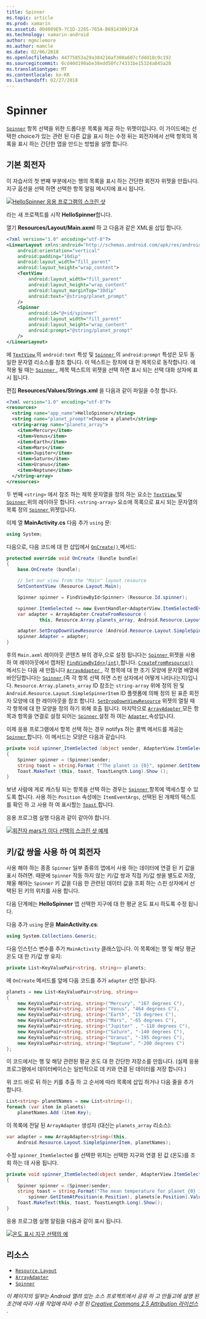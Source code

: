 ```yaml
---
title: Spinner
ms.topic: article
ms.prod: xamarin
ms.assetid: 004089E9-7C1D-2285-765A-B69143091F2A
ms.technology: xamarin-android
author: mgmclemore
ms.author: mamcle
ms.date: 02/06/2018
ms.openlocfilehash: 44775853a29a384216af308a607cfddd18c9c192
ms.sourcegitcommit: 6cd40d190abe38edd50fc74331be15324a845a28
ms.translationtype: MT
ms.contentlocale: ko-KR
ms.lasthandoff: 02/27/2018
---
```

# <a name="spinner"></a>Spinner

[`Spinner`](https://developer.xamarin.com/api/type/Android.Widget.Spinner/) 항목 선택을 위한 드롭다운 목록을 제공 하는 위젯이입니다. 이 가이드에는 선택한 choice가 있는 관련 된 다른 값을 표시 하는 수정 뒤는 회전자에서 선택 항목의 목록을 표시 하는 간단한 앱을 만드는 방법을 설명 합니다.

## <a name="basic-spinner"></a>기본 회전자

이 자습서의 첫 번째 부분에서는 행의 목록을 표시 하는 간단한 회전자 위젯을 만듭니다. 지구 옵션을 선택 하면 선택한 항목 알림 메시지에 표시 됩니다.

[![HelloSpinner 응용 프로그램의 스크린 샷](spinner-images/01-example-screenshots-sml.png)](spinner-images/01-example-screenshots.png)

라는 새 프로젝트를 시작 **HelloSpinner**합니다.

열기 **Resources/Layout/Main.axml** 하 고 다음과 같은 XML을 삽입 합니다.

```xml
<?xml version="1.0" encoding="utf-8"?>
<LinearLayout xmlns:android="http://schemas.android.com/apk/res/android"
    android:orientation="vertical"
    android:padding="10dip"
    android:layout_width="fill_parent"
    android:layout_height="wrap_content">
    <TextView
        android:layout_width="fill_parent"
        android:layout_height="wrap_content"
        android:layout_marginTop="10dip"
        android:text="@string/planet_prompt"
    />
    <Spinner
        android:id="@+id/spinner"
        android:layout_width="fill_parent"
        android:layout_height="wrap_content"
        android:prompt="@string/planet_prompt"
    />
</LinearLayout>
```

에 [ `TextView` ](https://developer.xamarin.com/api/type/Android.Widget.TextView/)의 `android:text` 특성 및 [ `Spinner` ](https://developer.xamarin.com/api/type/Android.Widget.Spinner/)의 `android:prompt` 특성은 모두 동일한 문자열 리소스를 참조 합니다. 이 텍스트는 장치에 대 한 제목으로 동작합니다. 에 적용 될 때는 [ `Spinner` ](https://developer.xamarin.com/api/type/Android.Widget.Spinner/), 제목 텍스트의 위젯을 선택 하면 표시 되는 선택 대화 상자에 표시 됩니다.

편집 **Resources/Values/Strings.xml** 을 다음과 같이 파일을 수정 합니다.

```xml
<?xml version="1.0" encoding="utf-8"?>
<resources>
  <string name="app_name">HelloSpinner</string>
  <string name="planet_prompt">Choose a planet</string>
  <string-array name="planets_array">
    <item>Mercury</item>
    <item>Venus</item>
    <item>Earth</item>
    <item>Mars</item>
    <item>Jupiter</item>
    <item>Saturn</item>
    <item>Uranus</item>
    <item>Neptune</item>
  </string-array>
</resources>
```

두 번째 `<string>` 에서 참조 하는 제목 문자열을 정의 하는 요소는 [ `TextView` ](https://developer.xamarin.com/api/type/Android.Widget.TextView/) 및 [ `Spinner` ](https://developer.xamarin.com/api/type/Android.Widget.Spinner/) 위의 레이아웃 합니다.
`<string-array>` 요소에 목록으로 표시 되는 문자열의 목록 정의 [ `Spinner` ](https://developer.xamarin.com/api/type/Android.Widget.Spinner/) 위젯입니다.

이제 열 **MainActivity.cs** 다음 추가 `using` 문:

```csharp
using System;
```

다음으로, 다음 코드에 대 한 삽입에서 [ `OnCreate()` ](https://developer.xamarin.com/api/member/Android.App.Activity.OnCreate/(Android.OS.Bundle)) 메서드:

```csharp
protected override void OnCreate (Bundle bundle)
{
    base.OnCreate (bundle);

    // Set our view from the "Main" layout resource
    SetContentView (Resource.Layout.Main);

    Spinner spinner = FindViewById<Spinner> (Resource.Id.spinner);

    spinner.ItemSelected += new EventHandler<AdapterView.ItemSelectedEventArgs> (spinner_ItemSelected);
    var adapter = ArrayAdapter.CreateFromResource (
            this, Resource.Array.planets_array, Android.Resource.Layout.SimpleSpinnerItem);

    adapter.SetDropDownViewResource (Android.Resource.Layout.SimpleSpinnerDropDownItem);
    spinner.Adapter = adapter;
}
```

후의 `Main.axml` 레이아웃 콘텐츠 뷰의 경우,으로 설정 됩니다는 [ `Spinner` ](https://developer.xamarin.com/api/type/Android.Widget.Spinner/) 위젯을 사용 하 여 레이아웃에서 캡처된 [ `FindViewById<>(int)` ](https://developer.xamarin.com/api/member/Android.App.Activity.FindViewById/p/System.Int32/)합니다.
[ `CreateFromResource()` ](https://developer.xamarin.com/api/member/Android.Widget.ArrayAdapter.CreateFromResource/p/Android.Content.Context/System.Int32/System.Int32/) 메서드는 다음 새 만듭니다 [ `ArrayAdapter` ](https://developer.xamarin.com/api/type/Android.Widget.ArrayAdapter/), 각 항목에 대 한 초기 모양에 문자열 배열에 바인딩합니다는 [ `Spinner` ](https://developer.xamarin.com/api/type/Android.Widget.Spinner/) (즉 각 항목 선택 하면 스핀 상자에서 어떻게 나타나는지)입니다. `Resource.Array.planets_array` ID 참조는 `string-array` 위에 정의 된 및 `Android.Resource.Layout.SimpleSpinnerItem` ID 플랫폼에 의해 정의 된 표준 회전자 모양에 대 한 레이아웃을 참조 합니다.
[`SetDropDownViewResource`](https://developer.xamarin.com/api/member/Android.Widget.ArrayAdapter.SetDropDownViewResource/p/System.Int32/) 위젯의 열릴 때 각 항목에 대 한 모양을 정의 하기 위해 호출 됩니다. 마지막으로 [ `ArrayAdapter` ](https://developer.xamarin.com/api/type/Android.Widget.ArrayAdapter/) 모든 항목과 항목을 연결로 설정 되어는 [ `Spinner` ](https://developer.xamarin.com/api/type/Android.Widget.Spinner/) 설정 하 여는 [ `Adapter` ](https://developer.xamarin.com/api/type/Android.Widget.ArrayAdapter) 속성입니다.

이제 응용 프로그램에서 항목 선택 하는 경우 notifys 하는 콜백 메서드를 제공는 [ `Spinner` ](https://developer.xamarin.com/api/type/Android.Widget.Spinner/)합니다. 이 메서드는 모양은 다음과 같습니다.

```csharp
private void spinner_ItemSelected (object sender, AdapterView.ItemSelectedEventArgs e)
{
    Spinner spinner = (Spinner)sender;
    string toast = string.Format ("The planet is {0}", spinner.GetItemAtPosition (e.Position));
    Toast.MakeText (this, toast, ToastLength.Long).Show ();
}
```

보낸 사람에 게로 캐스팅 되는 항목을 선택 하는 경우는 [ `Spinner` ](https://developer.xamarin.com/api/type/Android.Widget.Spinner/) 항목에 액세스할 수 있도록 합니다. 사용 하는 `Position` 속성에는 `ItemEventArgs`, 선택된 된 개체의 텍스트를 확인 하 고 사용 하 여 표시할는 [ `Toast` ](https://developer.xamarin.com/api/type/Android.Widget.Toast/)합니다.

응용 프로그램 실행 다음과 같이 같아야 합니다.

[![회전자 mars가 이다 선택의 스크린 샷 예제](spinner-images/02-basic-example-sml.png)](spinner-images/02-basic-example.png)

## <a name="spinner-using-keyvalue-pairs"></a>키/값 쌍을 사용 하 여 회전자

사용 해야 하는 종종 `Spinner` 일부 종류의 앱에서 사용 하는 데이터에 연결 된 키 값을 표시 하려면. 때문에 `Spinner` 작동 하지 않는 키/값 쌍과 직접 키/값 쌍을 별도로 저장, 채울 해야는 `Spinner` 키 값을 다음 한 관련된 데이터 값을 조회 하는 스핀 상자에서 선택된 된 키의 위치를 사용 합니다. 

다음 단계에는 **HelloSpinner** 앱 선택한 지구에 대 한 평균 온도 표시 하도록 수정 됩니다.

다음 추가 `using` 문을 **MainActivity.cs**:

```csharp
using System.Collections.Generic;
```

다음 인스턴스 변수를 추가 `MainActivity` 클래스입니다.
이 목록에는 행 및 해당 평균 온도 대 한 키/값 쌍 유지:

```csharp
private List<KeyValuePair<string, string>> planets;
```

에 `OnCreate` 메서드를 앞에 다음 코드를 추가 `adapter` 선언 됩니다.

```csharp
planets = new List<KeyValuePair<string, string>>
{
    new KeyValuePair<string, string>("Mercury", "167 degrees C"),
    new KeyValuePair<string, string>("Venus", "464 degrees C"),
    new KeyValuePair<string, string>("Earth", "15 degrees C"),
    new KeyValuePair<string, string>("Mars", "-65 degrees C"),
    new KeyValuePair<string, string>("Jupiter" , "-110 degrees C"),
    new KeyValuePair<string, string>("Saturn", "-140 degrees C"),
    new KeyValuePair<string, string>("Uranus", "-195 degrees C"),
    new KeyValuePair<string, string>("Neptune", "-200 degrees C")
};
```

이 코드에서는 행 및 해당 관련된 평균 온도 대 한 간단한 저장소를 만듭니다. (실제 응용 프로그램에서 데이터베이스는 일반적으로 데 키와 연결 된 데이터를 저장 합니다.)

위 코드 바로 뒤 하는 키를 추출 하 고 순서에 따라 목록에 삽입 하거나 다음 줄을 추가 합니다.

```csharp
List<string> planetNames = new List<string>();
foreach (var item in planets)
    planetNames.Add (item.Key);
```

이 목록에 전달 된 `ArrayAdapter` 생성자 (대신는 `planets_array` 리소스):

```csharp
var adapter = new ArrayAdapter<string>(this,
    Android.Resource.Layout.SimpleSpinnerItem, planetNames);
```

수정 `spinner_ItemSelected` 를 선택한 위치는 선택한 지구와 연결 된 값 (온도)를 조회 하는 데 사용 됩니다.

```csharp
private void spinner_ItemSelected(object sender, AdapterView.ItemSelectedEventArgs e)
{
    Spinner spinner = (Spinner)sender;
    string toast = string.Format("The mean temperature for planet {0} is {1}",
        spinner.GetItemAtPosition(e.Position), planets[e.Position].Value);
    Toast.MakeText(this, toast, ToastLength.Long).Show();
}
```

응용 프로그램 실행 알림을 다음과 같이 표시 됩니다.

[![온도 표시 지구 선택의 예](spinner-images/03-keyvalue-example-sml.png)](spinner-images/03-keyvalue-example.png)
   
  
<a name="Resources" />

## <a name="resources"></a>리소스

-   [`Resource.Layout`](https://developer.xamarin.com/api/type/Android.Resource+Layout/) 
-   [`ArrayAdapter`](https://developer.xamarin.com/api/type/Android.Widget.ArrayAdapter/) 
-   [`Spinner`](https://developer.xamarin.com/api/type/Android.Widget.Spinner/) 

*이 페이지의 일부는 Android 열려 있는 소스 프로젝트에서 공유 하 고 만들고에 설명 된 조건에 따라 사용 작업에 따라 수정 된*
[*Creative Commons 2.5 Attribution 라이선스* ](http://creativecommons.org/licenses/by/2.5/).

